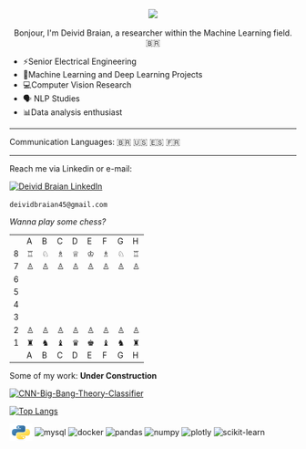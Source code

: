 
<p align="center">
    <img src="https://komarev.com/ghpvc/?username=braiansmarzaro&style=for-the-badge"/>
</p>

<p align="center">
    Bonjour, I'm Deivid Braian, a researcher within the Machine Learning field. 🇧🇷
</p>

- ⚡Senior Electrical Engineering
- 🤖Machine Learning and Deep Learning Projects
- 💻Computer Vision Research
- 🗣 NLP Studies
- 📊Data analysis enthusiast
---

<p align="left">
    Communication Languages: 🇧🇷  🇺🇸  🇪🇸  🇫🇷
</p>

---

Reach me via Linkedin or e-mail:

<a href="https://www.linkedin.com/in/deividsmarzaro/">
<img src="https://github.com/ultralytics/assets/raw/main/social/logo-social-linkedin.png" width="3%" alt="Deivid Braian LinkedIn" style="max-width: 100%;"></a>

`deividbraian45@gmail.com`

_Wanna play some chess?_

<p align="center">
<table>
  <tr>
    <td></td>
    <td class="label">A</td>
    <td class="label">B</td>
    <td class="label">C</td>
    <td class="label">D</td>
    <td class="label">E</td>
    <td class="label">F</td>
    <td class="label">G</td>
    <td class="label">H</td>
  </tr>
  <tr>
    <td class="label">8</td>
    <td class="white">♖</td>
    <td class="black">♘</td>
    <td class="white">♗</td>
    <td class="black">♕</td>
    <td class="white">♔</td>
    <td class="black">♗</td>
    <td class="white">♘</td>
    <td class="black">♖</td>
  </tr>
  <tr>
    <td class="label">7</td>
    <td class="black">♙</td>
    <td class="black">♙</td>
    <td class="black">♙</td>
    <td class="black">♙</td>
    <td class="black">♙</td>
    <td class="black">♙</td>
    <td class="black">♙</td>
    <td class="black">♙</td>
  </tr>
  <tr>
    <td class="label">6</td>
    <td class="white"></td>
    <td class="black"></td>
    <td class="white"></td>
    <td class="black"></td>
    <td class="white"></td>
    <td class="black"></td>
    <td class="white"></td>
    <td class="black"></td>
  </tr>
  <tr>
    <td class="label">5</td>
    <td class="black"></td>
    <td class="white"></td>
    <td class="black"></td>
    <td class="white"></td>
    <td class="black"></td>
    <td class="white"></td>
    <td class="black"></td>
    <td class="white"></td>
  </tr>
  <tr>
    <td class="label">4</td>
    <td class="white"></td>
    <td class="black"></td>
    <td class="white"></td>
    <td class="black"></td>
    <td class="white"></td>
    <td class="black"></td>
    <td class="white"></td>
    <td class="black"></td>
  <tr>
    <td class="label">3</td>
    <td class="black"></td>
    <td class="white"></td>
    <td class="black"></td>
    <td class="white"></td>
    <td class="black"></td>
    <td class="white"></td>
    <td class="black"></td>
    <td class="white"></td>
  </tr>
  <tr>
    <td class="label">2</td>
    <td class="white">♙</td>
    <td class="white">♙</td>
    <td class="white">♙</td>
    <td class="white">♙</td>
    <td class="white">♙</td>
    <td class="white">♙</td>
    <td class="white">♙</td>
    <td class="white">♙</td>
  </tr>
  <tr>
    <td class="label">1</td>
    <td class="white">♜</td>
    <td class="white">♞</td>
    <td class="white">♝</td>
    <td class="white">♛</td>
    <td class="white">♚</td>
    <td class="white">♝</td>
    <td class="white">♞</td>
    <td class="white">♜</td>
  </tr>

  <tr>
    <td></td>
    <td class="label">A</td>
    <td class="label">B</td>
    <td class="label">C</td>
    <td class="label">D</td>
    <td class="label">E</td>
    <td class="label">F</td>
    <td class="label">G</td>
    <td class="label">H</td>
  </tr>
</table>
</p>

Some of my work:
**Under Construction**
<p align="left">
  <a href="[https://github.com/braiansmarzaro/CNN-Big-Bang-Theory-Classifier]"><img width="400" src="https://github-readme-stats.vercel.app/api/pin/?username=braiansmarzaro&repo=CNN-Big-Bang-Theory-Classifier&theme=radical&hide_border=true&show_icons=false" alt="CNN-Big-Bang-Theory-Classifier"></a>
</p>

[![Top Langs](https://github-readme-stats.vercel.app/api/top-langs/?username=braiansmarzaro&layout=compact)](https://github.com/braiansmarzaro/github-readme-stats)

<div> 
    <!-- style="display: inline_block"><br/> -->
    <a href = "https://www.codewars.com/users/BraianSmarzaro" target="_blank">
    <img align="center" alt="python" height="30" width="40" src="https://raw.githubusercontent.com/devicons/devicon/master/icons/python/python-original.svg"/></a>
    <img align="center" alt="mysql" src="https://img.shields.io/badge/MySQL-00000F?style=for-the-badge&logo=mysql&logoColor=white"/>
    <img align="center" alt="docker" src="https://img.shields.io/badge/docker-%230db7ed.svg?style=for-the-badge&logo=docker&logoColor=white"/>
    <img align="center" alt="pandas" src="https://img.shields.io/badge/pandas-%23150458.svg?style=for-the-badge&logo=pandas&logoColor=white"/>
    <img align="center" alt="numpy" src="https://img.shields.io/badge/numpy-%23013243.svg?style=for-the-badge&logo=numpy&logoColor=white"/>
    <img align="center" alt="plotly" src="https://img.shields.io/badge/Plotly-%233F4F75.svg?style=for-the-badge&logo=plotly&logoColor=white"/>
    <img align="center" alt="scikit-learn" src="https://img.shields.io/badge/scikit--learn-%23F7931E.svg?style=for-the-badge&logo=scikit-learn&logoColor=white"/>
    
</div>
<!--
    <img align="center" alt="javascript" src="https://img.shields.io/badge/JavaScript-323330?style=for-the-badge&logo=javascript&logoColor=F7DF1"/>
<img src="https://img.shields.io/badge/LinkedIn-307cc5?style=for-the-badge&logo=linkedin&logoColor=white"/></a> 

♜	♞	♝	♚	♛	♝	♞	♜


<head>
    <style>
    .black {
        background-color: black;
        width: 50px;
        height: 50px;
        }
    .white {
        background-color: white;
        width: 50px;
        height: 50px;
        }
    .label {
        text-align: center;
        vertical-align: middle;
        font-size: larger;
        }
    </style>
</head>


Here are some ideas to get you started:

- 🔭 I’m currently working on ...
- 🌱 I’m currently learning ...
- 👯 I’m looking to collaborate on ...
- 🤔 I’m looking for help with ...
- 💬 Ask me about ...
- 📫 How to reach me: ...
- 😄 Pronouns: ...
- ⚡ Fun fact: ...
-->
